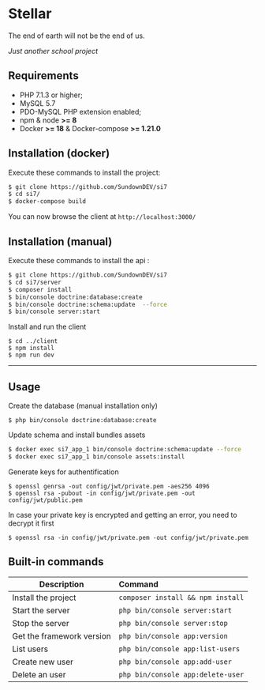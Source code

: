 # Stellar

The end of earth will not be the end of us.

*Just another school project*

Requirements
------------

  * PHP 7.1.3 or higher;
  * MySQL 5.7
  * PDO-MySQL PHP extension enabled;
  * npm & node **>= 8**
  * Docker **>= 18** & Docker-compose **>= 1.21.0**

Installation (docker)
------------

Execute these commands to install the project:

```bash
$ git clone https://github.com/SundownDEV/si7
$ cd si7/
$ docker-compose build
```

You can now browse the client at `http://localhost:3000/`

Installation (manual)
------------

Execute these commands to install the api :

```bash
$ git clone https://github.com/SundownDEV/si7
$ cd si7/server
$ composer install
$ bin/console doctrine:database:create
$ bin/console doctrine:schema:update  --force
$ bin/console server:start
```

Install and run the client

```
$ cd ../client
$ npm install
$ npm run dev
```

<hr>

Usage
-----

Create the database (manual installation only)

```
$ php bin/console doctrine:database:create
```

Update schema and install bundles assets

```bash
$ docker exec si7_app_1 bin/console doctrine:schema:update --force
$ docker exec si7_app_1 bin/console assets:install
```

Generate keys for authentification

```
$ openssl genrsa -out config/jwt/private.pem -aes256 4096
$ openssl rsa -pubout -in config/jwt/private.pem -out config/jwt/public.pem
```

In case your private key is encrypted and getting an error, you need to decrypt it first

```
$ openssl rsa -in config/jwt/private.pem -out config/jwt/private.pem
```

Built-in commands
-----

|     Description    | Command           |
| ------------- |:-------------|
| Install the project | `composer install && npm install`      |
| Start the server      | `php bin/console server:start` |
| Stop the server      | `php bin/console server:stop`      |
| Get the framework version      | `php bin/console app:version`      |
| List users      | `php bin/console app:list-users`      |
| Create new user      | `php bin/console app:add-user`      |
| Delete an user      | `php bin/console app:delete-user`      |
